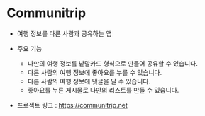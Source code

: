 # Communitrip
* 여행 정보를 다른 사람과 공유하는 앱
* 주요 기능
  * 나만의 여행 정보를 낱말카드 형식으로 만들어 공유할 수 있습니다.
  * 다른 사람의 여행 정보에 좋아요를 누를 수 있습니다.
  * 다른 사람의 여행 정보에 댓글을 달 수 있습니다.
  * 좋아요를 누른 게시물로 나만의 리스트를 만들 수 있습니다.
  
* 프로젝트 링크 : https://communitrip.net
